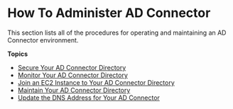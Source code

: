 # How To Administer AD Connector<a name="ad_connector_how_to"></a>

This section lists all of the procedures for operating and maintaining an AD Connector environment\.

**Topics**
+ [Secure Your AD Connector Directory](ad_connector_security.md)
+ [Monitor Your AD Connector Directory](ad_connector_monitor.md)
+ [Join an EC2 Instance to Your AD Connector Directory](ad_connector_join_instance.md)
+ [Maintain Your AD Connector Directory](ad_connector_maintain.md)
+ [Update the DNS Address for Your AD Connector](ad_connector_update_dns.md)